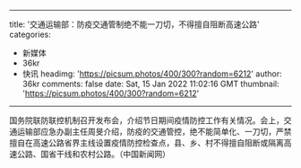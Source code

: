 
---
title: '交通运输部：防疫交通管制绝不能一刀切，不得擅自阻断高速公路'
categories: 
 - 新媒体
 - 36kr
 - 快讯
headimg: 'https://picsum.photos/400/300?random=6212'
author: 36kr
comments: false
date: Sat, 15 Jan 2022 11:02:16 GMT
thumbnail: 'https://picsum.photos/400/300?random=6212'
---

<div>   
国务院联防联控机制召开发布会，介绍节日期间疫情防控工作有关情况。会上，交通运输部应急办副主任周旻介绍，防疫的交通管控，绝不能简单化、一刀切，严禁擅自在高速公路省界主线设置疫情防控检查点，县、乡、村不得擅自阻断或隔离高速公路、国省干线和农村公路。（中国新闻网）  
</div>
            